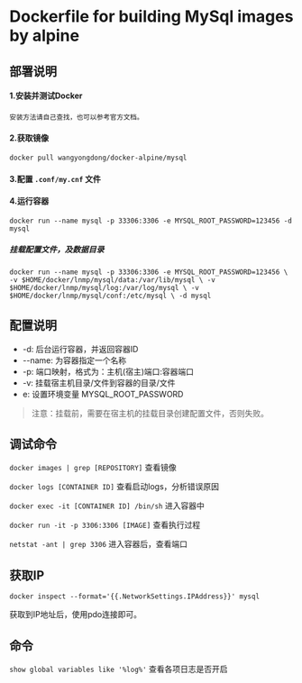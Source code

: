 # Dockerfile for building MySql images by alpine

## 部署说明

#### 1.安装并测试Docker
    安装方法请自己查找，也可以参考官方文档。

#### 2.获取镜像

`docker pull wangyongdong/docker-alpine/mysql`

#### 3.配置 `.conf/my.cnf` 文件

#### 4.运行容器

`docker run --name mysql -p 33306:3306 -e MYSQL_ROOT_PASSWORD=123456 -d mysql`

##### 挂载配置文件，及数据目录

`docker run --name mysql -p 33306:3306 -e MYSQL_ROOT_PASSWORD=123456 \
-v $HOME/docker/lnmp/mysql/data:/var/lib/mysql \
-v $HOME/docker/lnmp/mysql/log:/var/log/mysql \
-v $HOME/docker/lnmp/mysql/conf:/etc/mysql \
-d mysql`

## 配置说明

 - -d: 后台运行容器，并返回容器ID
 - --name: 为容器指定一个名称
 - -p: 端口映射，格式为：主机(宿主)端口:容器端口
 - -v: 挂载宿主机目录/文件到容器的目录/文件
 - e: 设置环境变量 MYSQL_ROOT_PASSWORD
 
> 注意：挂载前，需要在宿主机的挂载目录创建配置文件，否则失败。

## 调试命令

`docker images | grep [REPOSITORY]` 查看镜像

`docker logs [CONTAINER ID]` 查看启动logs，分析错误原因

`docker exec -it [CONTAINER ID] /bin/sh` 进入容器中

`docker run -it -p 3306:3306 [IMAGE]` 查看执行过程

`netstat -ant | grep 3306` 进入容器后，查看端口

## 获取IP
    
`docker inspect --format='{{.NetworkSettings.IPAddress}}' mysql`
    
获取到IP地址后，使用pdo连接即可。
  
## 命令

`show global variables like '%log%'` 查看各项日志是否开启